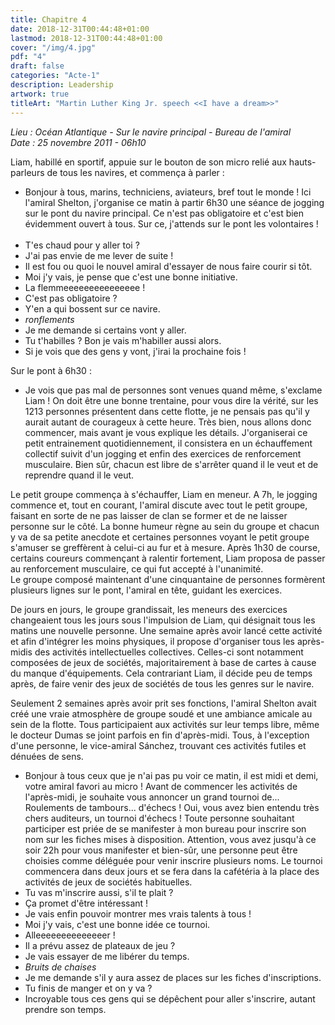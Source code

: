 ```yaml
---
title: Chapitre 4
date: 2018-12-31T00:44:48+01:00
lastmod: 2018-12-31T00:44:48+01:00
cover: "/img/4.jpg"
pdf: "4"
draft: false
categories: "Acte-1"
description: Leadership
artwork: true
titleArt: "Martin Luther King Jr. speech <<I have a dream>>"
---
```

_Lieu : Océan Atlantique - Sur le navire principal - Bureau de l'amiral  
Date : 25 novembre 2011 - 06h10_

Liam, habillé en sportif, appuie sur le bouton de son micro relié aux hauts-parleurs de tous les navires, et commença à parler :   
- Bonjour à tous, marins, techniciens, aviateurs, bref tout le monde ! Ici l'amiral Shelton, j'organise ce matin à partir 6h30 une séance de jogging sur le pont du navire principal. Ce n'est pas obligatoire et c'est bien évidemment ouvert à tous. Sur ce, j'attends sur le pont les volontaires !  
     
- T'es chaud pour y aller toi ?  
- J'ai pas envie de me lever de suite !  
- Il est fou ou quoi le nouvel amiral d'essayer de nous faire courir si tôt.  
- Moi j'y vais, je pense que c'est une bonne initiative.  
- La flemmeeeeeeeeeeeeeee !  
- C'est pas obligatoire ?  
- Y'en a qui bossent sur ce navire.  
- *ronflements*  
- Je me demande si certains vont y aller.  
- Tu t'habilles ? Bon je vais m'habiller aussi alors.  
- Si je vois que des gens y vont, j'irai la prochaine fois !  

Sur le pont à 6h30 :  
- Je vois que pas mal de personnes sont venues quand même, s'exclame Liam ! On doit être une bonne trentaine, pour vous dire la vérité, sur les 1213 personnes présentent dans cette flotte, je ne pensais pas qu'il y aurait autant de courageux à cette heure. Très bien, nous allons donc commencer, mais avant je vous explique les détails. J'organiserai ce petit entrainement quotidiennement, il consistera en un échauffement collectif suivit d'un jogging et enfin des exercices de renforcement musculaire. Bien sûr, chacun est libre de s'arrêter quand il le veut et de reprendre quand il le veut.  

Le petit groupe commença à s'échauffer, Liam en meneur. A 7h, le jogging commence et, tout en courant, l'amiral discute avec tout le petit groupe, faisant en sorte de ne pas laisser de clan se former et de ne laisser personne sur le côté. La bonne humeur règne au sein du groupe et chacun y va de sa petite anecdote et certaines personnes voyant le petit groupe s'amuser se greffèrent à celui-ci au fur et à mesure. Après 1h30 de course, certains coureurs commençant à ralentir fortement, Liam proposa de passer au renforcement musculaire, ce qui fut accepté à l'unanimité.   
Le groupe composé maintenant d'une cinquantaine de personnes formèrent plusieurs lignes sur le pont, l'amiral en tête, guidant les exercices.

De jours en jours, le groupe grandissait, les meneurs des exercices changeaient tous les jours sous l'impulsion de Liam, qui désignait tous les matins une nouvelle personne. Une semaine après avoir lancé cette activité et afin d'intégrer les moins physiques, il propose d'organiser tous les après-midis des activités intellectuelles collectives. Celles-ci sont notamment composées de jeux de sociétés, majoritairement à base de cartes à cause du manque d'équipements. Cela contrariant Liam, il décide peu de temps après, de faire venir des jeux de sociétés de tous les genres sur le navire.   
    
Seulement 2 semaines après avoir prit ses fonctions, l'amiral Shelton avait créé une vraie atmosphère de groupe soudé et une ambiance amicale au sein de la flotte. Tous participaient aux activités sur leur temps libre, même le docteur Dumas se joint parfois en fin d'après-midi. Tous, à l'exception d'une personne, le vice-amiral Sánchez, trouvant ces activités futiles et dénuées de sens.
   
- Bonjour à tous ceux que je n'ai pas pu voir ce matin, il est midi et demi, votre amiral favori au micro ! Avant de commencer les activités de l'après-midi, je souhaite vous annoncer un grand tournoi de... Roulements de tambours... d'échecs ! Oui, vous avez bien entendu très chers auditeurs, un tournoi d'échecs ! Toute personne souhaitant participer est priée de se manifester à mon bureau pour inscrire son nom sur les fiches mises à disposition. Attention, vous avez jusqu'à ce soir 22h pour vous manifester et bien-sûr, une personne peut être choisies comme déléguée pour venir inscrire plusieurs noms. Le tournoi commencera dans deux jours et se fera dans la cafétéria à la place des activités de jeux de sociétés habituelles.
   
- Tu vas m'inscrire aussi, s'il te plait ?  
- Ça promet d'être intéressant !  
- Je vais enfin pouvoir montrer mes vrais talents à tous !  
- Moi j'y vais, c'est une bonne idée ce tournoi.  
- Alleeeeeeeeeeeeeer !  
- Il a prévu assez de plateaux de jeu ?  
- Je vais essayer de me libérer du temps.  
- *Bruits de chaises*  
- Je me demande s'il y aura assez de places sur les fiches d'inscriptions.  
- Tu finis de manger et on y va ?  
- Incroyable tous ces gens qui se dépêchent pour aller s'inscrire, autant prendre son temps.  